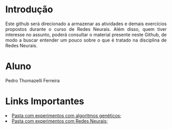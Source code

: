 # Introdução

<p align='justify'> Este github será direcionado a armazenar as atividades e demais exercícios propostos durante o curso de Redes Neurais. Além disso, quem tiver interesse no assunto, poderá consultar o material presente neste Github, de modo a buscar entender um pouco sobre o que é tratado na disciplina de Redes Neurais. </p>

# Aluno
Pedro Thomazelli Ferreira

# Links Importantes
<li><a href = "AlgoritmosGeneticos"> Pasta com experimentos com algoritmos genéticos;</a></li>
<li><a href = "RedesNeurais"> Pasta com experimentos com Redes Neurais;</a></li>
